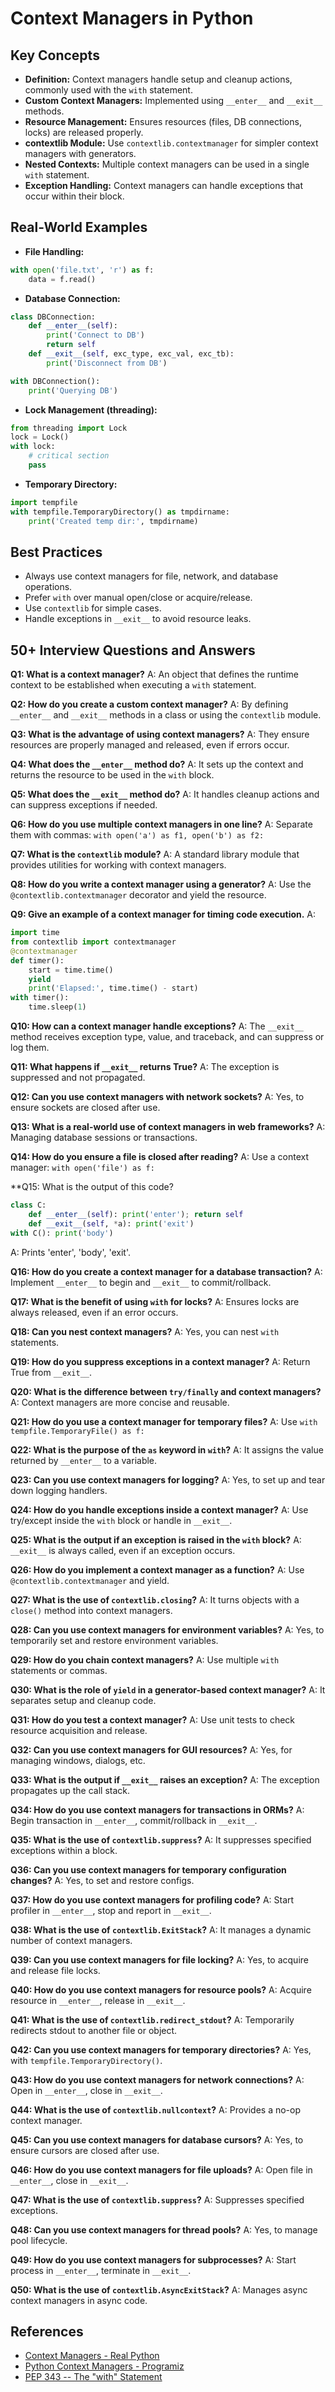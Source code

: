 # Context Managers in Python

## Key Concepts
- **Definition:** Context managers handle setup and cleanup actions, commonly used with the `with` statement.
- **Custom Context Managers:** Implemented using `__enter__` and `__exit__` methods.
- **Resource Management:** Ensures resources (files, DB connections, locks) are released properly.
- **contextlib Module:** Use `contextlib.contextmanager` for simpler context managers with generators.
- **Nested Contexts:** Multiple context managers can be used in a single `with` statement.
- **Exception Handling:** Context managers can handle exceptions that occur within their block.

## Real-World Examples
- **File Handling:**
```python
with open('file.txt', 'r') as f:
    data = f.read()
```
- **Database Connection:**
```python
class DBConnection:
    def __enter__(self):
        print('Connect to DB')
        return self
    def __exit__(self, exc_type, exc_val, exc_tb):
        print('Disconnect from DB')

with DBConnection():
    print('Querying DB')
```
- **Lock Management (threading):**
```python
from threading import Lock
lock = Lock()
with lock:
    # critical section
    pass
```
- **Temporary Directory:**
```python
import tempfile
with tempfile.TemporaryDirectory() as tmpdirname:
    print('Created temp dir:', tmpdirname)
```

## Best Practices
- Always use context managers for file, network, and database operations.
- Prefer `with` over manual open/close or acquire/release.
- Use `contextlib` for simple cases.
- Handle exceptions in `__exit__` to avoid resource leaks.

## 50+ Interview Questions and Answers

**Q1: What is a context manager?**
A: An object that defines the runtime context to be established when executing a `with` statement.

**Q2: How do you create a custom context manager?**
A: By defining `__enter__` and `__exit__` methods in a class or using the `contextlib` module.

**Q3: What is the advantage of using context managers?**
A: They ensure resources are properly managed and released, even if errors occur.

**Q4: What does the `__enter__` method do?**
A: It sets up the context and returns the resource to be used in the `with` block.

**Q5: What does the `__exit__` method do?**
A: It handles cleanup actions and can suppress exceptions if needed.

**Q6: How do you use multiple context managers in one line?**
A: Separate them with commas: `with open('a') as f1, open('b') as f2:`

**Q7: What is the `contextlib` module?**
A: A standard library module that provides utilities for working with context managers.

**Q8: How do you write a context manager using a generator?**
A: Use the `@contextlib.contextmanager` decorator and yield the resource.

**Q9: Give an example of a context manager for timing code execution.**
A:
```python
import time
from contextlib import contextmanager
@contextmanager
def timer():
    start = time.time()
    yield
    print('Elapsed:', time.time() - start)
with timer():
    time.sleep(1)
```

**Q10: How can a context manager handle exceptions?**
A: The `__exit__` method receives exception type, value, and traceback, and can suppress or log them.

**Q11: What happens if `__exit__` returns True?**
A: The exception is suppressed and not propagated.

**Q12: Can you use context managers with network sockets?**
A: Yes, to ensure sockets are closed after use.

**Q13: What is a real-world use of context managers in web frameworks?**
A: Managing database sessions or transactions.

**Q14: How do you ensure a file is closed after reading?**
A: Use a context manager: `with open('file') as f:`

**Q15: What is the output of this code?
```python
class C:
    def __enter__(self): print('enter'); return self
    def __exit__(self, *a): print('exit')
with C(): print('body')
```
A: Prints 'enter', 'body', 'exit'.

**Q16: How do you create a context manager for a database transaction?**
A: Implement `__enter__` to begin and `__exit__` to commit/rollback.

**Q17: What is the benefit of using `with` for locks?**
A: Ensures locks are always released, even if an error occurs.

**Q18: Can you nest context managers?**
A: Yes, you can nest `with` statements.

**Q19: How do you suppress exceptions in a context manager?**
A: Return True from `__exit__`.

**Q20: What is the difference between `try/finally` and context managers?**
A: Context managers are more concise and reusable.

**Q21: How do you use a context manager for temporary files?**
A: Use `with tempfile.TemporaryFile() as f:`

**Q22: What is the purpose of the `as` keyword in `with`?**
A: It assigns the value returned by `__enter__` to a variable.

**Q23: Can you use context managers for logging?**
A: Yes, to set up and tear down logging handlers.

**Q24: How do you handle exceptions inside a context manager?**
A: Use try/except inside the `with` block or handle in `__exit__`.

**Q25: What is the output if an exception is raised in the `with` block?**
A: `__exit__` is always called, even if an exception occurs.

**Q26: How do you implement a context manager as a function?**
A: Use `@contextlib.contextmanager` and yield.

**Q27: What is the use of `contextlib.closing`?**
A: It turns objects with a `close()` method into context managers.

**Q28: Can you use context managers for environment variables?**
A: Yes, to temporarily set and restore environment variables.

**Q29: How do you chain context managers?**
A: Use multiple `with` statements or commas.

**Q30: What is the role of `yield` in a generator-based context manager?**
A: It separates setup and cleanup code.

**Q31: How do you test a context manager?**
A: Use unit tests to check resource acquisition and release.

**Q32: Can you use context managers for GUI resources?**
A: Yes, for managing windows, dialogs, etc.

**Q33: What is the output if `__exit__` raises an exception?**
A: The exception propagates up the call stack.

**Q34: How do you use context managers for transactions in ORMs?**
A: Begin transaction in `__enter__`, commit/rollback in `__exit__`.

**Q35: What is the use of `contextlib.suppress`?**
A: It suppresses specified exceptions within a block.

**Q36: Can you use context managers for temporary configuration changes?**
A: Yes, to set and restore configs.

**Q37: How do you use context managers for profiling code?**
A: Start profiler in `__enter__`, stop and report in `__exit__`.

**Q38: What is the use of `contextlib.ExitStack`?**
A: It manages a dynamic number of context managers.

**Q39: Can you use context managers for file locking?**
A: Yes, to acquire and release file locks.

**Q40: How do you use context managers for resource pools?**
A: Acquire resource in `__enter__`, release in `__exit__`.

**Q41: What is the use of `contextlib.redirect_stdout`?**
A: Temporarily redirects stdout to another file or object.

**Q42: Can you use context managers for temporary directories?**
A: Yes, with `tempfile.TemporaryDirectory()`.

**Q43: How do you use context managers for network connections?**
A: Open in `__enter__`, close in `__exit__`.

**Q44: What is the use of `contextlib.nullcontext`?**
A: Provides a no-op context manager.

**Q45: Can you use context managers for database cursors?**
A: Yes, to ensure cursors are closed after use.

**Q46: How do you use context managers for file uploads?**
A: Open file in `__enter__`, close in `__exit__`.

**Q47: What is the use of `contextlib.suppress`?**
A: Suppresses specified exceptions.

**Q48: Can you use context managers for thread pools?**
A: Yes, to manage pool lifecycle.

**Q49: How do you use context managers for subprocesses?**
A: Start process in `__enter__`, terminate in `__exit__`.

**Q50: What is the use of `contextlib.AsyncExitStack`?**
A: Manages async context managers in async code.

## References
- [Context Managers - Real Python](https://realpython.com/python-with-statement/)
- [Python Context Managers - Programiz](https://www.programiz.com/python-programming/context-manager)
- [PEP 343 -- The "with" Statement](https://peps.python.org/pep-0343/)
